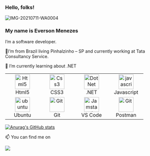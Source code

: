 ### Hello, folks! 
![IMG-20210711-WA0004](https://user-images.githubusercontent.com/56317408/125205396-66862980-e258-11eb-9255-563116f7aa91.jpg)
### My name is Everson Menezes

I’m a  software developer.

🔭I’m from Brazil living Pinhalzinho – SP and currently working at Tata Consultancy Service.

🌱 I’m currently learning about .NET

        

<table align="center">
  <tr>
      <td align="center" width="96">
      <a href="#html5">
        <img src="https://seeklogo.com/images/H/html5-without-wordmark-color-logo-14D252D878-seeklogo.com.png" width="48" height="48" alt="Html5" />
      </a>
      <br>Html5
    </td>
    <td align="center" width="96">
      <a href="#css3">
        <img src="https://upload.wikimedia.org/wikipedia/commons/thumb/6/62/CSS3_logo.svg/48px-CSS3_logo.svg.png" width="48" height="48" alt="Css3" />
      </a>
      <br>CSS3
    </td>
     <td align="center" width="96">
      <a href="#bootstrap">
        <img src="https://seeklogo.com/vector-logo/266948/microsoft-net-framework" width="48" height="48" alt="DotNet" />
      </a>
      <br>.NET
    </td>
     <td align="center" width="96">
      <a href="#js">
        <img src="https://upload.wikimedia.org/wikipedia/commons/thumb/9/99/Unofficial_JavaScript_logo_2.svg/1024px-Unofficial_JavaScript_logo_2.svg.png" width="48" height="48" alt="javascript" />
      </a>
      <br>Javascript
    </td>
   <tr>
      <td align="center" width="96">
      <a href="#ubuntu" >
        <img src="https://seeklogo.com/images/U/ubuntu-logo-8FDEC6A07B-seeklogo.com.png" width="48" height="48" alt="ubuntu" />
      </a>
      <br>Ubuntu
      <td align="center" width="96">
      <a href="#git" >
        <img src="https://upload.wikimedia.org/wikipedia/commons/thumb/3/3f/Git_icon.svg/1200px-Git_icon.svg.png" width="48" height="48" alt="Git" />
      </a>
      <br>Git
    </td>
      <td align="center"  width="96">
      <a href="#vscode">
        <img src="https://upload.wikimedia.org/wikipedia/commons/9/9a/Visual_Studio_Code_1.35_icon.svg" width="48" height="48" alt="Jamstack" />
      </a>
      <br>VS Code
    </td>
      <td align="center" width="96">
      <a href="#postman" >
        <img src="https://www.vectorlogo.zone/logos/getpostman/getpostman-icon.svg" width="48" height="48" alt="Git" />
      </a>
      <br>Postman
    </td>     
</table>

[![Anurag's GitHub stats](https://github-readme-stats.vercel.app/api/top-langs?username=Everson-Menezes&langs_count=5&show_icons=true&theme=dark)](https://github.com/Everson-Menezes/)

📫 You can find me on 
<div>
  <a href="https://www.linkedin.com/in/everson-menezes-santos/"><img src="https://img.shields.io/badge/LinkedIn-0077B5?style=for-the-badge&logo=linkedin&logoColor=white" /></a>
</div>

 
